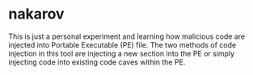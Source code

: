 # nakarov
This is just a personal experiment and learning how malicious code are injected into Portable Executable (PE) file. The two methods of code injection in this tool are injecting a new section into the PE or simply injecting code into existing code caves within the PE. 
